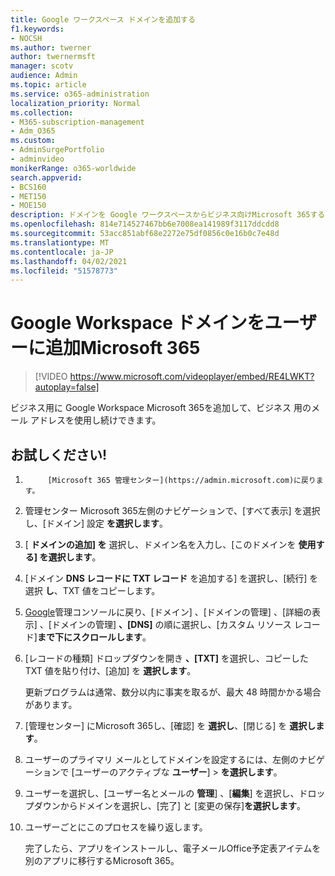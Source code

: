 ```yaml
---
title: Google ワークスペース ドメインを追加する
f1.keywords:
- NOCSH
ms.author: twerner
author: twernermsft
manager: scotv
audience: Admin
ms.topic: article
ms.service: o365-administration
localization_priority: Normal
ms.collection:
- M365-subscription-management
- Adm_O365
ms.custom:
- AdminSurgePortfolio
- adminvideo
monikerRange: o365-worldwide
search.appverid:
- BCS160
- MET150
- MOE150
description: ドメインを Google ワークスペースからビジネス向けMicrosoft 365する方法について説明します。
ms.openlocfilehash: 814e714527467bb6e7008ea141989f3117ddcdd8
ms.sourcegitcommit: 53acc851abf68e2272e75df0856c0e16b0c7e48d
ms.translationtype: MT
ms.contentlocale: ja-JP
ms.lasthandoff: 04/02/2021
ms.locfileid: "51578773"
---
```

# <a name="add-your-google-workspace-domain-to-microsoft-365"></a>Google Workspace ドメインをユーザーに追加Microsoft 365

> [!VIDEO https://www.microsoft.com/videoplayer/embed/RE4LWKT?autoplay=false]

ビジネス用に Google Workspace Microsoft 365を追加して、ビジネス 用のメール アドレスを使用し続けできます。

## <a name="try-it"></a>お試しください!

1. 
            [Microsoft 365 管理センター](https://admin.microsoft.com)に戻ります。
1. 管理センター Microsoft 365左側のナビゲーションで、[すべて表示] を選択し、[ドメイン] 設定 **を選択します**。
1. [ **ドメインの追加] を** 選択し、ドメイン名を入力し、[このドメインを **使用する] を選択します**。 
1. [ドメイン **DNS レコードに TXT レコード** を追加する] を選択し、[続行] を選択 **し**、TXT 値をコピーします。 
1. [Google](https://admin.google.com)管理コンソールに戻り、[ドメイン] 、[ドメインの管理] 、[詳細の表示] 、[ドメインの管理] **、[DNS]** の順に選択し、[カスタム リソース レコード]**まで下にスクロールします**。  
1. [レコードの種類] ドロップダウンを開き **、[TXT]** を選択し、コピーした TXT 値を貼り付け、[追加] を **選択します**。 

    更新プログラムは通常、数分以内に事実を取るが、最大 48 時間かかる場合があります。 
1. [管理センター] にMicrosoft 365し、[確認] を **選択し**、[閉じる] を **選択します**。 
1. ユーザーのプライマリ メールとしてドメインを設定するには、左側のナビゲーションで [ユーザーのアクティブな **ユーザー**]  >  **を選択します**。 
1. ユーザーを選択し、[ユーザー名とメールの **管理**] 、[**編集**] を選択し、ドロップダウンからドメインを選択し、[完了] と [変更の保存]**を選択します**。 
1. ユーザーごとにこのプロセスを繰り返します。 

    完了したら、アプリをインストールし、電子メールOffice予定表アイテムを別のアプリに移行するMicrosoft 365。 